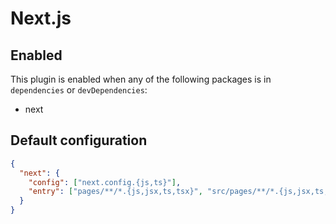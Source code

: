 # Next.js

## Enabled

This plugin is enabled when any of the following packages is in `dependencies` or `devDependencies`:

- next

## Default configuration

```json
{
  "next": {
    "config": ["next.config.{js,ts}"],
    "entry": ["pages/**/*.{js,jsx,ts,tsx}", "src/pages/**/*.{js,jsx,ts,tsx}"]
  }
}
```

